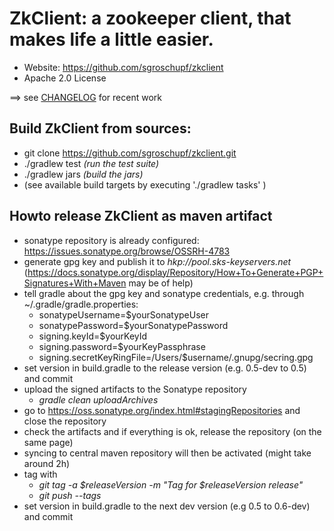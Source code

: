 ZkClient: a zookeeper client, that makes life a little easier. 
=====

+ Website: 			https://github.com/sgroschupf/zkclient
+ Apache 2.0 License

==> see [CHANGELOG][] for recent work


Build ZkClient from sources:
---------------

+ git clone https://github.com/sgroschupf/zkclient.git
+ ./gradlew test _(run the test suite)_
+ ./gradlew jars _(build the jars)_
+ (see available build targets by executing './gradlew tasks' )


Howto release ZkClient as maven artifact
---------------
- sonatype repository is already configured: https://issues.sonatype.org/browse/OSSRH-4783
- generate gpg key and publish it to _hkp://pool.sks-keyservers.net_ (https://docs.sonatype.org/display/Repository/How+To+Generate+PGP+Signatures+With+Maven may be of help)
- tell gradle about the gpg key and sonatype credentials, e.g. through ~/.gradle/gradle.properties: 
  - sonatypeUsername=$yourSonatypeUser
  - sonatypePassword=$yourSonatypePassword
  - signing.keyId=$yourKeyId
  - signing.password=$yourKeyPassphrase
  - signing.secretKeyRingFile=/Users/$username/.gnupg/secring.gpg
- set version in build.gradle to the release version (e.g. 0.5-dev to 0.5) and commit    
- upload the signed artifacts to the Sonatype repository
  - _gradle clean uploadArchives_  
- go to https://oss.sonatype.org/index.html#stagingRepositories and close the repository 
- check the artifacts and if everything is ok, release the repository (on the same page)
- syncing to central maven repository will then be activated (might take around 2h)
- tag with 
  - _git tag -a $releaseVersion -m "Tag for $releaseVersion release"_
  - _git push --tags_
- set version in build.gradle to the next dev version (e.g 0.5 to 0.6-dev) and commit


[CHANGELOG]: ./CHANGELOG.markdown

